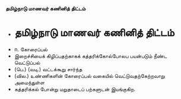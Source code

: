 **தமிழ்நாடு மாணவர் கணினித் திட்டம்**
- # தமிழ்நாடு மாணவர் கணினித் திட்டம்
- n. கோரைப்பல்
- இறைச்சியைக் கிழிப்பதற்காகக் கத்தரிக்கோல்போலப பயன்படும் நீண்ட வெட்டுப்பல்
- (பெ.) (வடி.) வட்டக்கூறு சார்ந்த
- (வில.) உண்ணிகளின் கோரைப்பல் வகையில் வெட்டுவதற்கேற்றவாறு அமைந்துள்ள
- கத்தரிக்கல் போன்று மறுதாடைப் பற்களுடன் இயங்குகிற.

